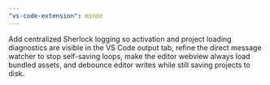 ```yaml
---
"vs-code-extension": minor
---
```


Add centralized Sherlock logging so activation and project loading diagnostics are visible in the VS Code output tab, refine the direct message watcher to stop self-saving loops, make the editor webview always load bundled assets, and debounce editor writes while still saving projects to disk.
